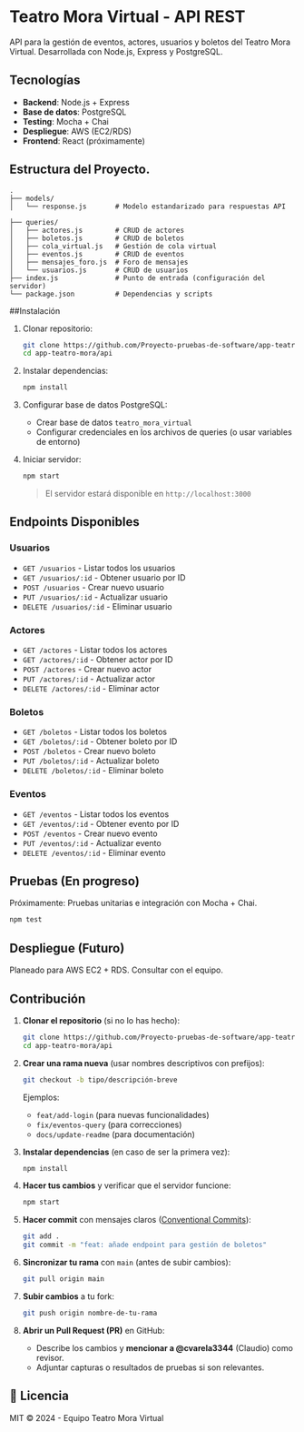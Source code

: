 # Teatro Mora Virtual - API REST


API para la gestión de eventos, actores, usuarios y boletos del Teatro Mora Virtual. Desarrollada con Node.js, Express y PostgreSQL.

## Tecnologías

- **Backend**: Node.js + Express
- **Base de datos**: PostgreSQL
- **Testing**: Mocha + Chai
- **Despliegue**: AWS (EC2/RDS)
- **Frontend**: React (próximamente)

## Estructura del Proyecto.

```
.
├── models/
│   └── response.js       # Modelo estandarizado para respuestas API

├── queries/
│   ├── actores.js        # CRUD de actores
│   ├── boletos.js        # CRUD de boletos
│   ├── cola_virtual.js   # Gestión de cola virtual
│   ├── eventos.js        # CRUD de eventos
│   ├── mensajes_foro.js  # Foro de mensajes
│   └── usuarios.js       # CRUD de usuarios
├── index.js              # Punto de entrada (configuración del servidor)
└── package.json          # Dependencias y scripts
```

##Instalación

1. Clonar repositorio:
   ```bash
   git clone https://github.com/Proyecto-pruebas-de-software/app-teatro-mora.git
   cd app-teatro-mora/api
   ```

2. Instalar dependencias:
   ```bash
   npm install
   ```

3. Configurar base de datos PostgreSQL:
   - Crear base de datos `teatro_mora_virtual`
   - Configurar credenciales en los archivos de queries (o usar variables de entorno)

4. Iniciar servidor:
   ```bash
   npm start
   ```
   > El servidor estará disponible en `http://localhost:3000`

## Endpoints Disponibles

### Usuarios
- `GET /usuarios` - Listar todos los usuarios
- `GET /usuarios/:id` - Obtener usuario por ID
- `POST /usuarios` - Crear nuevo usuario
- `PUT /usuarios/:id` - Actualizar usuario
- `DELETE /usuarios/:id` - Eliminar usuario

### Actores
- `GET /actores` - Listar todos los actores
- `GET /actores/:id` - Obtener actor por ID
- `POST /actores` - Crear nuevo actor
- `PUT /actores/:id` - Actualizar actor
- `DELETE /actores/:id` - Eliminar actor

### Boletos
- `GET /boletos` - Listar todos los boletos
- `GET /boletos/:id` - Obtener boleto por ID
- `POST /boletos` - Crear nuevo boleto
- `PUT /boletos/:id` - Actualizar boleto
- `DELETE /boletos/:id` - Eliminar boleto

### Eventos
- `GET /eventos` - Listar todos los eventos
- `GET /eventos/:id` - Obtener evento por ID
- `POST /eventos` - Crear nuevo evento
- `PUT /eventos/:id` - Actualizar evento
- `DELETE /eventos/:id` - Eliminar evento

## Pruebas (En progreso)
Próximamente: Pruebas unitarias e integración con Mocha + Chai.
```bash
npm test
```

## Despliegue (Futuro)
Planeado para AWS EC2 + RDS. Consultar con el equipo.


##  Contribución

1. **Clonar el repositorio** (si no lo has hecho):
   ```bash
   git clone https://github.com/Proyecto-pruebas-de-software/app-teatro-mora.git
   cd app-teatro-mora/api
   ```

2. **Crear una rama nueva** (usar nombres descriptivos con prefijos):
   ```bash
   git checkout -b tipo/descripción-breve
   ```
   Ejemplos:
   - `feat/add-login` (para nuevas funcionalidades)
   - `fix/eventos-query` (para correcciones)
   - `docs/update-readme` (para documentación)

3. **Instalar dependencias** (en caso de ser la primera vez):
   ```bash
   npm install
   ```

4. **Hacer tus cambios** y verificar que el servidor funcione:
   ```bash
   npm start
   ```

5. **Hacer commit** con mensajes claros ([Conventional Commits](https://www.conventionalcommits.org/)):
   ```bash
   git add .
   git commit -m "feat: añade endpoint para gestión de boletos"
   ```

6. **Sincronizar tu rama** con `main` (antes de subir cambios):
   ```bash
   git pull origin main
   ```

7. **Subir cambios** a tu fork:
   ```bash
   git push origin nombre-de-tu-rama
   ```

8. **Abrir un Pull Request (PR)** en GitHub:
   - Describe los cambios y **mencionar a @cvarela3344** (Claudio) como revisor.
   - Adjuntar capturas o resultados de pruebas si son relevantes.


## 📄 Licencia

MIT © 2024 - Equipo Teatro Mora Virtual
